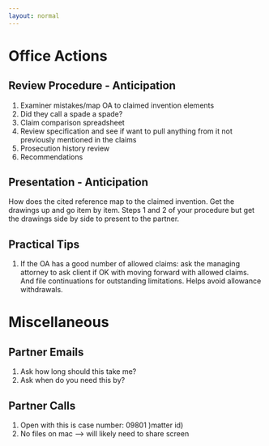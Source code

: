 ```yaml
---
layout: normal
---
```


Office Actions
==============

Review Procedure - Anticipation
-------------------------------

1.  Examiner mistakes/map OA to claimed invention elements
2.  Did they call a spade a spade?
3.  Claim comparison spreadsheet
4.  Review specification and see if want to pull anything from it not previously mentioned in the claims
5.  Prosecution history review
6.  Recommendations

Presentation - Anticipation
-------------------------------

How does the cited reference map to the claimed invention. Get the drawings up and go item by item. Steps 1 and 2 of your procedure but get the drawings side by side to present to the partner.

Practical Tips
--------------

1. If the OA has a good number of allowed claims: ask the managing attorney to ask client if OK with moving forward with allowed claims. And file continuations for outstanding limitations. Helps avoid allowance withdrawals.

Miscellaneous
=============

Partner Emails
--------------

1. Ask how long should this take me?
2. Ask when do you need this by?

Partner Calls
-------------

1. Open with this is case number: 09801 )matter id)
2. No files on mac --> will likely need to share screen
